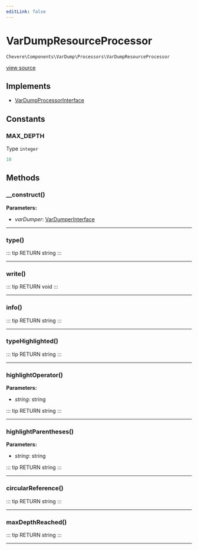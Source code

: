 ```yaml
---
editLink: false
---
```


# VarDumpResourceProcessor

`Chevere\Components\VarDump\Processors\VarDumpResourceProcessor`

[view source](https://github.com/chevere/chevere/blob/master/src/Chevere/Components/VarDump/Processors/VarDumpResourceProcessor.php)

## Implements

- [VarDumpProcessorInterface](../../../Interfaces/VarDump/VarDumpProcessorInterface.md)

## Constants

### MAX_DEPTH

Type `integer`

```php
10
```

## Methods

### __construct()

**Parameters:**

- *varDumper*: [VarDumperInterface](../../../Interfaces/VarDump/VarDumperInterface.md)

---

### type()

::: tip RETURN
string
:::

---

### write()

::: tip RETURN
void
:::

---

### info()

::: tip RETURN
string
:::

---

### typeHighlighted()

::: tip RETURN
string
:::

---

### highlightOperator()

**Parameters:**

- *string*: string

::: tip RETURN
string
:::

---

### highlightParentheses()

**Parameters:**

- *string*: string

::: tip RETURN
string
:::

---

### circularReference()

::: tip RETURN
string
:::

---

### maxDepthReached()

::: tip RETURN
string
:::

---
